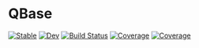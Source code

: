 # QBase

[![Stable](https://img.shields.io/badge/docs-stable-blue.svg)](https://chitambarlab.github.io/QBase.jl/stable)
[![Dev](https://img.shields.io/badge/docs-dev-blue.svg)](https://chitambarlab.github.io/QBase.jl/dev)
[![Build Status](https://travis-ci.com/chitambarlab/QBase.jl.svg?branch=master)](https://travis-ci.com/chitambarlab/QBase.jl)
[![Coverage](https://codecov.io/gh/chitambarlab/QBase.jl/branch/master/graph/badge.svg)](https://codecov.io/gh/chitambarlab/QBase.jl)
[![Coverage](https://coveralls.io/repos/github/chitambarlab/QBase.jl/badge.svg?branch=master)](https://coveralls.io/github/chitambarlab/QBase.jl?branch=master)
